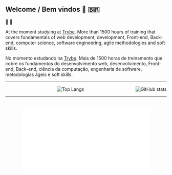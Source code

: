 ## Welcome / Bem vindos :metal: :brazil:  
:robot: :punch:  
  
At the moment studying at [Trybe](https://www.betrybe.com/).
More than 1500 hours of training that covers fundamentals of web development, development, Front-end, Back-end, computer science, software engineering, agile methodologies and soft skills.  

No momento estudando na [Trybe](https://www.betrybe.com/).
Mais de 1500 horas de treinamento que cobre os fundamentos do desenvolvimento web, desenvolvimento, Front-end, Back-end, ciência da computação, engenharia de software, metodologias ágeis e soft skills.

---

[//]: # (https://github.com/anuraghazra/github-readme-stats)
<div align="center">
  <img alt="Top Langs" src="https://github-readme-stats.vercel.app/api/top-langs/?username=leonardodfelix&theme=slateorange">
  <img style="float: right;" alt="GitHub stats" src="https://github-readme-stats.vercel.app/api?username=leonardodfelix&show_icons=true&theme=slateorange">
</div>

---

<div align="center">
	<br>
    <a href="https://www.betrybe.com/" target="_blank">
      <img src="trybe.svg" width="400" height="200" alt="Click to see the source">
    </a>
	<br>
</div>


